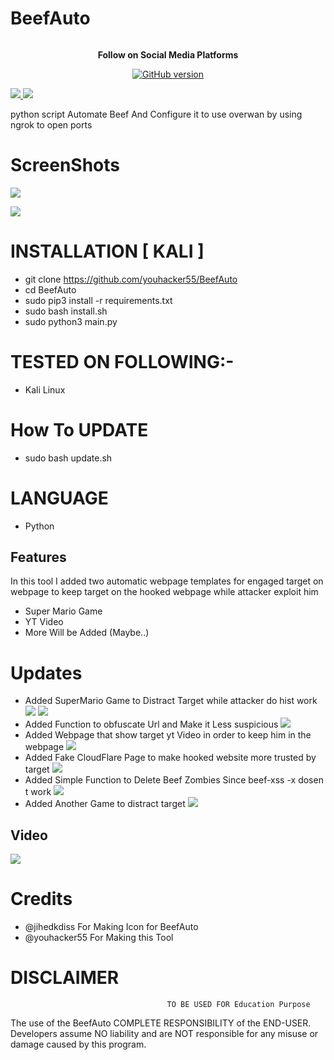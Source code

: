 # BeefAuto

<p align="center">
  <img src="">
</p>

<p align="center">
  <b> Follow on Social Media Platforms </b>
</p>


<p align="center">
<p align="center">
<a href="https://www.facebook.com/achihemek.achihemek/"><img title="GitHub version" src="https://img.shields.io/badge/-Facebook-blue" ></a> 
</p>

<a href="https://wikipedia.org/wiki/Python_(programming_language)">
    <img src="https://img.shields.io/badge/language-python-blue.svg">
 </a>
 
<img src="https://img.shields.io/badge/JavaScript-F7DF1E?style=for-the-badge&logo=javascript&logoColor=black" /> 

python script Automate Beef  And Configure it to use overwan by using ngrok to open ports
# ScreenShots

![](/Screenshot/beef.png)

![](/Screenshot/beef32.png)



# INSTALLATION [ KALI ]
* git clone https://github.com/youhacker55/BeefAuto
* cd BeefAuto
* sudo pip3 install -r requirements.txt
* sudo bash install.sh
* sudo python3 main.py
# TESTED ON FOLLOWING:-
* Kali Linux

# How To UPDATE
* sudo bash update.sh

# LANGUAGE 
* Python

## Features
<p>In this tool I added two automatic webpage templates for engaged target on webpage to keep target on the hooked webpage while attacker exploit him</p>
<ul>
  <li>Super Mario Game</li>
  <li>YT Video</li>
  <li>More Will be Added (Maybe..)</li>
</ul>

# Updates
* Added SuperMario Game to Distract Target while attacker do hist work
 ![](/Screenshot/image.png)
 ![](/Screenshot/SuperBeef.png)
* Added Function to obfuscate Url and Make it Less suspicious
 ![](/Screenshot/0bfuscated.png)
* Added Webpage that show target yt Video in order to keep him in the webpage
 ![](/Screenshot/yt-dis.png)
* Added Fake CloudFlare Page to make hooked website more trusted by target 
 ![](/Screenshot/CloudFlare.png)
* Added Simple Function to Delete Beef Zombies Since beef-xss -x dosen t work 
 ![](/Screenshot/Delete.png)
* Added Another Game to distract target
 ![](/Screenshot/anothergame.png)

<h2>Video</h2>
<a href="https://www.youtube.com/watch?v=52jXi2AeNfA"><img src="https://www.upload.ee/image/13217287/Tutorial.png" style="max-width:100%;"></a>

# Credits
* @jihedkdiss
   For Making Icon for BeefAuto
* @youhacker55
   For Making this Tool



# DISCLAIMER
                                       TO BE USED FOR Education Purpose

The use of the BeefAuto COMPLETE RESPONSIBILITY of the END-USER. Developers assume NO liability and are NOT responsible for any misuse or damage caused by this program. 
